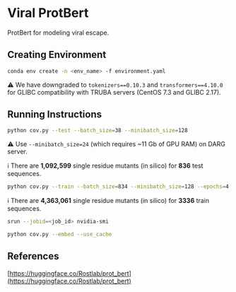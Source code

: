 # Viral ProtBert
ProtBert for modeling viral escape.

## Creating Environment

```bash
conda env create -n <env_name> -f environment.yaml
```

:warning: We have downgraded to ``tokenizers==0.10.3`` and ``transformers==4.10.0`` for GLIBC compatibility with TRUBA servers (CentOS 7.3 and GLIBC 2.17).

## Running Instructions

```bash
python cov.py --test --batch_size=38 --minibatch_size=128
```

:warning: Use ``--minibatch_size=24`` (which requires ~11 Gb of GPU RAM) on DARG server.

:information_source: There are **1,092,599** single residue mutants (in silico) for **836** test sequences.

```bash
python cov.py --train --batch_size=834 --minibatch_size=128 --epochs=4
```

:information_source: There are **4,363,061** single residue mutants (in silico) for **3336** train sequences.

```bash
srun --jobid=<job_id> nvidia-smi
```

```bash
python cov.py --embed --use_cache
```

## References

[https://huggingface.co/Rostlab/prot_bert](https://huggingface.co/Rostlab/prot_bert)